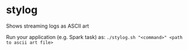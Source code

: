 # stylog
Shows streaming logs as ASCII art

Run your application (e.g. Spark task) as:
`./stylog.sh "<command>" <path to ascii art file>`


